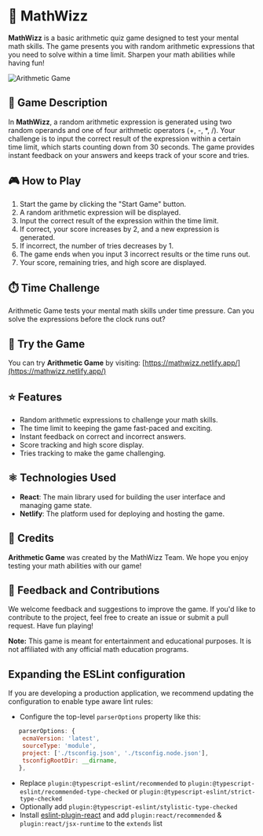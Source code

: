 # 🧩 MathWizz

**MathWizz** is a basic arithmetic quiz game designed to test your mental math skills. The game presents you with random arithmetic expressions that you need to solve within a time limit. Sharpen your math abilities while having fun!

![Arithmetic Game](arithmetic-game-screenshot.png)

## 🧮 Game Description

In **MathWizz**, a random arithmetic expression is generated using two random operands and one of four arithmetic operators (+, -, *, /). Your challenge is to input the correct result of the expression within a certain time limit, which starts counting down from 30 seconds. The game provides instant feedback on your answers and keeps track of your score and tries.

## 🎮 How to Play

1. Start the game by clicking the "Start Game" button.
2. A random arithmetic expression will be displayed.
3. Input the correct result of the expression within the time limit.
4. If correct, your score increases by 2, and a new expression is generated.
5. If incorrect, the number of tries decreases by 1.
6. The game ends when you input 3 incorrect results or the time runs out.
7. Your score, remaining tries, and high score are displayed.

## ⏱️ Time Challenge

Arithmetic Game tests your mental math skills under time pressure. Can you solve the expressions before the clock runs out?

## 🚀 Try the Game

You can try **Arithmetic Game** by visiting: [https://mathwizz.netlify.app/](https://mathwizz.netlify.app/)

## ⭐ Features

- Random arithmetic expressions to challenge your math skills.
- The time limit to keeping the game fast-paced and exciting.
- Instant feedback on correct and incorrect answers.
- Score tracking and high score display.
- Tries tracking to make the game challenging.

## ⚛️ Technologies Used

- **React**: The main library used for building the user interface and managing game state.
- **Netlify**: The platform used for deploying and hosting the game.

## 🌟 Credits

**Arithmetic Game** was created by the MathWizz Team. We hope you enjoy testing your math abilities with our game!

## 📝 Feedback and Contributions

We welcome feedback and suggestions to improve the game. If you'd like to contribute to the project, feel free to create an issue or submit a pull request. Have fun playing!

**Note:** This game is meant for entertainment and educational purposes. It is not affiliated with any official math education programs.


## Expanding the ESLint configuration

If you are developing a production application, we recommend updating the configuration to enable type aware lint rules:

- Configure the top-level `parserOptions` property like this:

```js
   parserOptions: {
    ecmaVersion: 'latest',
    sourceType: 'module',
    project: ['./tsconfig.json', './tsconfig.node.json'],
    tsconfigRootDir: __dirname,
   },
```

- Replace `plugin:@typescript-eslint/recommended` to `plugin:@typescript-eslint/recommended-type-checked` or `plugin:@typescript-eslint/strict-type-checked`
- Optionally add `plugin:@typescript-eslint/stylistic-type-checked`
- Install [eslint-plugin-react](https://github.com/jsx-eslint/eslint-plugin-react) and add `plugin:react/recommended` & `plugin:react/jsx-runtime` to the `extends` list
